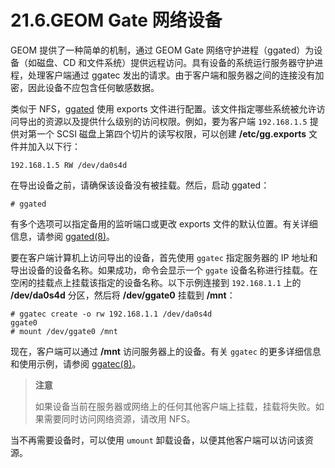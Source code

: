 # 21.6.GEOM Gate 网络设备

GEOM 提供了一种简单的机制，通过 GEOM Gate 网络守护进程（ggated）为设备（如磁盘、CD 和文件系统）提供远程访问。具有设备的系统运行服务器守护进程，处理客户端通过 ggatec 发出的请求。由于客户端和服务器之间的连接没有加密，因此设备不应包含任何敏感数据。

类似于 NFS，[ggated](https://man.freebsd.org/cgi/man.cgi?query=ggated&sektion=8&format=html) 使用 exports 文件进行配置。该文件指定哪些系统被允许访问导出的资源以及提供什么级别的访问权限。例如，要为客户端 `192.168.1.5` 提供对第一个 SCSI 磁盘上第四个切片的读写权限，可以创建 **/etc/gg.exports** 文件并加入以下行：

```
192.168.1.5 RW /dev/da0s4d
```

在导出设备之前，请确保该设备没有被挂载。然后，启动 ggated：

```
# ggated
```

有多个选项可以指定备用的监听端口或更改 exports 文件的默认位置。有关详细信息，请参阅 [ggated(8)](https://man.freebsd.org/cgi/man.cgi?query=ggated&sektion=8&format=html)。

要在客户端计算机上访问导出的设备，首先使用 `ggatec` 指定服务器的 IP 地址和导出设备的设备名称。如果成功，命令会显示一个 `ggate` 设备名称进行挂载。在空闲的挂载点上挂载该指定的设备名称。以下示例连接到 `192.168.1.1` 上的 **/dev/da0s4d** 分区，然后将 **/dev/ggate0** 挂载到 **/mnt**：

```
# ggatec create -o rw 192.168.1.1 /dev/da0s4d
ggate0
# mount /dev/ggate0 /mnt
```

现在，客户端可以通过 **/mnt** 访问服务器上的设备。有关 `ggatec` 的更多详细信息和使用示例，请参阅 [ggatec(8)](https://man.freebsd.org/cgi/man.cgi?query=ggatec&sektion=8&format=html)。

>**注意**
>
> 如果设备当前在服务器或网络上的任何其他客户端上挂载，挂载将失败。如果需要同时访问网络资源，请改用 NFS。

当不再需要设备时，可以使用 `umount` 卸载设备，以便其他客户端可以访问该资源。
